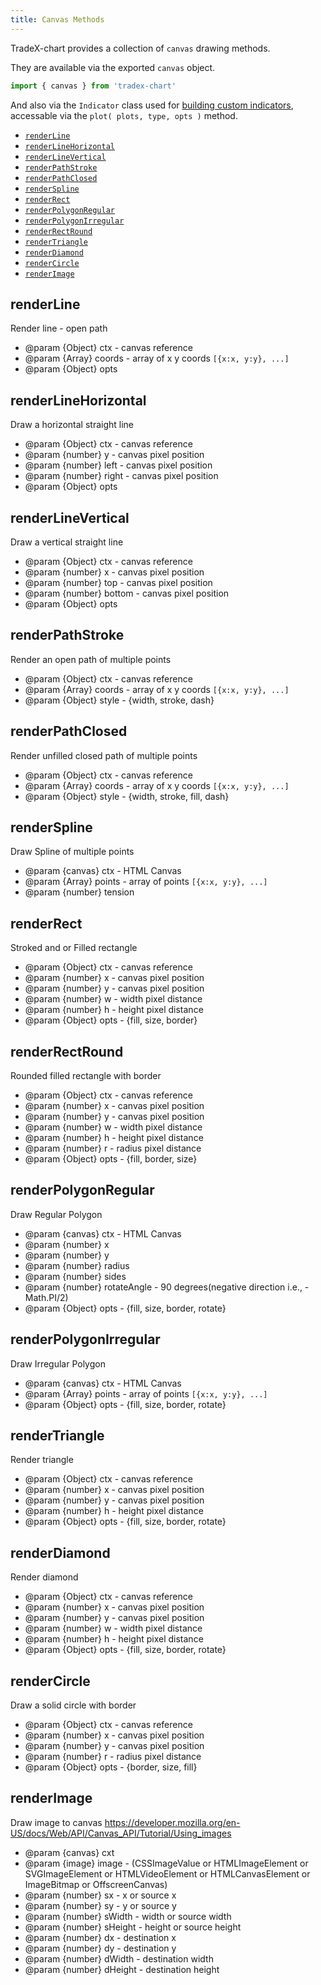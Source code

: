 ```yaml
---
title: Canvas Methods
---
```



TradeX-chart provides a collection of ``canvas`` drawing methods.

They are available via the exported ``canvas`` object.

```javascript
import { canvas } from 'tradex-chart'
```
And also via the ``Indicator`` class used for [building custom indicators](../indicators/#custom-indicators), accessable via the ``plot( plots, type, opts )`` method.

* [``renderLine``](#renderline)
* [``renderLineHorizontal``](#renderlinehorizontal)
* [``renderLineVertical``](#renderlinevertical)
* [``renderPathStroke``](#renderpathstroke)
* [``renderPathClosed``](#renderpathclosed)
* [``renderSpline``](#renderspline)
* [``renderRect``](#renderrect)
* [``renderPolygonRegular``](#renderpolygonregular)
* [``renderPolygonIrregular``](#renderpolygonirregular)
* [``renderRectRound``](#renderrectround)
* [``renderTriangle``](#rendertriangle)
* [``renderDiamond``](#renderdiamond)
* [``renderCircle``](#rendercircle)
* [``renderImage``](#renderimage)

## renderLine
Render line - open path

* @param {Object} ctx - canvas reference
* @param {Array} coords - array of x y coords ``[{x:x, y:y}, ...]``
* @param {Object} opts 

## renderLineHorizontal
Draw a horizontal straight line

* @param {Object} ctx - canvas reference
* @param {number} y - canvas pixel position
* @param {number} left - canvas pixel position
* @param {number} right - canvas pixel position
* @param {Object} opts 

## renderLineVertical
Draw a vertical straight line

* @param {Object} ctx - canvas reference
* @param {number} x - canvas pixel position
* @param {number} top - canvas pixel position
* @param {number} bottom - canvas pixel position
* @param {Object} opts 
## renderPathStroke
Render an open path of multiple points

* @param {Object} ctx - canvas reference
* @param {Array} coords - array of x y coords ``[{x:x, y:y}, ...]``
* @param {Object} style - {width, stroke, dash}
## renderPathClosed
Render unfilled closed path of multiple points

* @param {Object} ctx - canvas reference
* @param {Array} coords - array of x y coords ``[{x:x, y:y}, ...]``
* @param {Object} style - {width, stroke, fill, dash}
## renderSpline
Draw Spline of multiple points

* @param {canvas} ctx - HTML Canvas
* @param {Array} points - array of points ``[{x:x, y:y}, ...]``
* @param {number} tension
## renderRect
Stroked and or Filled rectangle

* @param {Object} ctx - canvas reference
* @param {number} x - canvas pixel position
* @param {number} y - canvas pixel position
* @param {number} w - width pixel distance
* @param {number} h - height pixel distance
* @param {Object} opts - {fill, size, border}
## renderRectRound
Rounded filled rectangle with border

* @param {Object} ctx - canvas reference
* @param {number} x - canvas pixel position
* @param {number} y - canvas pixel position
* @param {number} w - width pixel distance
* @param {number} h - height pixel distance
* @param {number} r - radius pixel distance
* @param {Object} opts - {fill, border, size}
## renderPolygonRegular
Draw Regular Polygon 

* @param {canvas} ctx - HTML Canvas
* @param {number} x
* @param {number} y
* @param {number} radius
* @param {number} sides
* @param {number} rotateAngle - 90 degrees(negative direction i.e., -Math.PI/2) 
* @param {Object} opts - {fill, size, border, rotate}
## renderPolygonIrregular
Draw Irregular Polygon

* @param {canvas} ctx - HTML Canvas
* @param {Array} points - array of points ``[{x:x, y:y}, ...]``
* @param {Object} opts - {fill, size, border, rotate}
## renderTriangle
Render triangle

* @param {Object} ctx - canvas reference
* @param {number} x - canvas pixel position
* @param {number} y - canvas pixel position
* @param {number} h - height pixel distance
* @param {Object} opts - {fill, size, border, rotate}
## renderDiamond
Render diamond

* @param {Object} ctx - canvas reference
* @param {number} x - canvas pixel position
* @param {number} y - canvas pixel position
* @param {number} w - width pixel distance
* @param {number} h - height pixel distance
* @param {Object} opts - {fill, size, border, rotate}
## renderCircle
Draw a solid circle with border

* @param {Object} ctx - canvas reference
* @param {number} x - canvas pixel position
* @param {number} y - canvas pixel position
* @param {number} r - radius pixel distance
* @param {Object} opts - {border, size, fill}
## renderImage
Draw image to canvas
https://developer.mozilla.org/en-US/docs/Web/API/Canvas_API/Tutorial/Using_images

* @param {canvas} cxt
* @param {image} image - (CSSImageValue or HTMLImageElement or SVGImageElement or HTMLVideoElement or HTMLCanvasElement or ImageBitmap or OffscreenCanvas)
* @param {number} sx - x or source x
* @param {number} sy - y or source y
* @param {number} sWidth - width or source width
* @param {number} sHeight - height or source height
* @param {number} dx - destination x
* @param {number} dy - destination y
* @param {number} dWidth - destination width
* @param {number} dHeight - destination height

